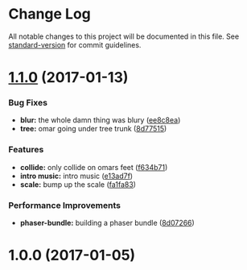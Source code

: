 # Change Log

All notable changes to this project will be documented in this file. See [standard-version](https://github.com/conventional-changelog/standard-version) for commit guidelines.

<a name="1.1.0"></a>
# [1.1.0](https://github.com/emkay/omar-after-dark/compare/v1.0.0...v1.1.0) (2017-01-13)


### Bug Fixes

* **blur:** the whole damn thing was blury ([ee8c8ea](https://github.com/emkay/omar-after-dark/commit/ee8c8ea))
* **tree:** omar going under tree trunk ([8d77515](https://github.com/emkay/omar-after-dark/commit/8d77515))


### Features

* **collide:** only collide on omars feet ([f634b71](https://github.com/emkay/omar-after-dark/commit/f634b71))
* **intro music:** intro music ([e13ad7f](https://github.com/emkay/omar-after-dark/commit/e13ad7f))
* **scale:** bump up the scale ([fa1fa83](https://github.com/emkay/omar-after-dark/commit/fa1fa83))


### Performance Improvements

* **phaser-bundle:** building a phaser bundle ([8d07266](https://github.com/emkay/omar-after-dark/commit/8d07266))



<a name="1.0.0"></a>
# 1.0.0 (2017-01-05)
